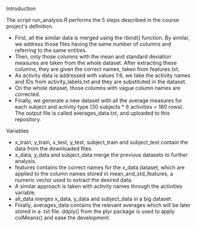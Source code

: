 Introduction

The script run_analysis.R performs the 5 steps described in the course project's definition.

- First, all the similar data is merged using the rbind() function. By similar, we address those files having the same number of columns and referring to the same entities.
- Then, only those columns with the mean and standard deviation measures are taken from the whole dataset. After extracting these columns, they are given the correct names, taken from features.txt.
- As activity data is addressed with values 1:6, we take the activity names and IDs from activity_labels.txt and they are substituted in the dataset.
- On the whole dataset, those columns with vague column names are corrected.
- Finally, we generate a new dataset with all the average measures for each subject and activity type (30 subjects * 6 activities = 180 rows). The output file is called averages_data.txt, and uploaded to this repository.


Variables

- x_train, y_train, x_test, y_test, subject_train and subject_test contain the data from the downloaded files.
- x_data, y_data and subject_data merge the previous datasets to further analysis.
- features contains the correct names for the x_data dataset, which are applied to the column names stored in mean_and_std_features, a numeric vector used to extract the desired data.
- A similar approach is taken with activity names through the activities variable.
- all_data merges x_data, y_data and subject_data in a big dataset.
- Finally, averages_data contains the relevant averages which will be later stored in a .txt file. ddply() from the plyr package is used to apply colMeans() and ease the development.
